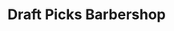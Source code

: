 ---
title: "Draft Picks Barbershop"
url: /prairieville/draft-picks-barbershop/
shop: hairdresser
---